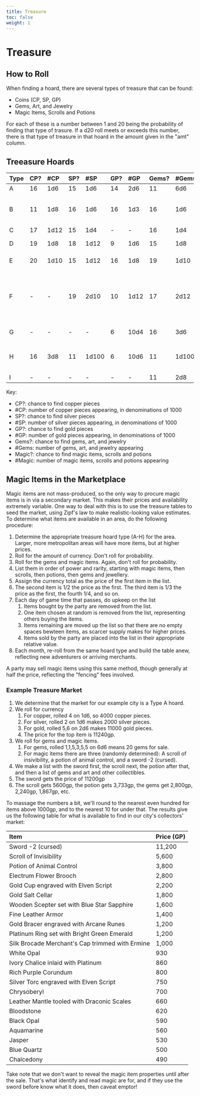 ```yaml
---
title: Treasure
toc: false
weight: 1
---
```


# Treasure

## How to Roll

When finding a hoard, there are several types of treasure that can be found: 

* Coins (CP, SP, GP)
* Gems, Art, and Jewelry
* Magic Items, Scrolls and Potions

For each of these is a number between 1 and 20 being the probability of finding that type of trasure. If a d20 roll meets or exceeds this number, there is that type of treasure in that hoard in the amount given in the "amt" column.

## Treeasure Hoards

Type | CP? | #CP  | SP? | #SP   | GP? | #GP  | Gems? | #Gems  | Magic? | #Magic
:----|:----|:-----|:----|:------|:----|:-----|:------|:-------|:-------|:-----------
A    | 16  | 1d6  | 15  | 1d6   | 14  | 2d6  | 11    | 6d6    | 9      | any 3
B    | 11  | 1d8  | 16  | 1d6   | 16  | 1d3  | 16    | 1d6    | 19     | Weapon, Armor, or misc. weapon
C    | 17  | 1d12 | 15  | 1d4   | -   | -    | 16    | 1d4    | 19     | any 2
D    | 19  | 1d8  | 18  | 1d12  | 9   | 1d6  | 15    | 1d8    | 17     | any 2 + 1 Potion
E    | 20  | 1d10 | 15  | 1d12  | 16  | 1d8  | 19    | 1d10   | 15     | any 3 + 1 Scroll
F    | -   | -    | 19  | 2d10  | 10  | 1d12 | 17    | 2d12   | 14     | no weapons, any other 3 + 1 Potion and 1 Scroll
G    | -   | -    | -   | -     | 6   | 10d4 | 16    | 3d6    | 16     | any 4 + 1 Scroll
H    | 16  | 3d8  | 11  | 1d100 | 6   | 10d6 | 11    | 1d100  | 11     | any 4 + 1 Potion and 1 Scroll
I    | -   | -    | -   | -     | -   | -    | 11    | 2d8    | 17     | any 1


Key:
* CP?: chance to find copper pieces
* #CP: number of copper pieces appearing, in denominations of 1000
* SP?: chance to find silver pieces
* #SP: number of silver pieces appearing, in denominations of 1000
* GP?: chance to find gold pieces
* #GP: number of gold pieces appearing, in denominations of 1000
* Gems?: chance to find gems, art, and jewelry
* #Gems: number of gems, art, and jewelry appearing
* Magic?: chance to find magic items, scrolls and potions
* #Magic: number of magic items, scrolls and potions appearing

## Magic Items in the Marketplace

Magic items are not mass-produced, so the only way to procure magic items is in via a secondary market. This makes their prices and availability extremely variable. One way to deal with this is to use the treasure tables to seed the market, using Zipf's law to make realistic-looking value estimates. To determine what items are available in an area, do the following procedure:

1. Determine the appropriate treasure hoard type (A-H) for the area. Larger, more metropolitan areas will have more items, but at higher prices.
2. Roll for the amount of currency. Don't roll for probability.
3. Roll for the gems and magic items. Again, don't roll for probability.
4. List them in order of power and rarity, starting with magic items, then scrolls, then potions, then gems and jewellery.
5. Assign the currency total as the price of the first item in the list.
6. The second item is 1/2 the price as the first. The third item is 1/3 the price as the first, the fourth 1/4, and so on.
7. Each day of game time that passes, do upkeep on the list
    1. Items bought by the party are removed from the list.
    2. One item chosen at random is removed from the list, representing others buying the items.
    3. Items remaining are moved up the list so that there are no empty spaces bewteen items, as scarcer supply makes for higher prices.
    4. Items sold by the party are placed into the list in their appropriate relative value.
8. Each month, re-roll from the same hoard type and build the table anew, reflecting new adventurers or arriving merchants.

A party may sell magic items using this same method, though generally at half the price, reflecting the "fencing" fees involved.

### Example Treasure Market

1. We determine that the market for our example city is a Type A hoard.
2.  We roll for currency
    1. For copper, rolled 4 on 1d6, so 4000 copper pieces.
    2. For silver, rolled 2 on 1d6 makes 2000 silver pieces.
    3. For gold, rolled 5,6 on 2d6 makes 11000 gold pieces.
    4. The price for the top item is 11240gp.
3. We roll for gems and magic items.
    1. For gems, rolled 1,1,5,3,5,5 on 6d6 means 20 gems for sale.
    2. For magic items there are three (randomly determined): A scroll of insivibility, a potion of animal control, and a sword -2 (cursed).
4. We make a list with the sword first, the scroll next, the potion after that, and then a list of gems and art and other collectibles.
5. The sword gets the price of 11200gp
6. The scroll gets 5600gp, the potion gets 3,733gp, the gems get 2,800gp, 2,240gp, 1,867gp, etc.

To massage the numbers a bit, we'll round to the nearest even hundred for items above 1000gp, and to the nearest 10 for under that.  The results give us the following table for what is available to find in our city's collectors' market:

Item                                                     | Price (GP)
:------------------------                                |:-----
Sword -2 (cursed)                                        | 11,200
Scroll of Invisibility                                   | 5,600
Potion of Animal Control                                 | 3,800
Electrum Flower Brooch                                   | 2,800
Gold Cup engraved with Elven Script                      | 2,200
Gold Salt Cellar                                         | 1,800
Wooden Scepter set with Blue Star Sapphire               | 1,600
Fine Leather Armor                                       | 1,400
Gold Bracer engraved with Arcane Runes                   | 1,200
Platinum Ring set with Bright Green Emerald              | 1,200
Silk Brocade Merchant's Cap trimmed with Ermine          | 1,000
White Opal                                               | 930
Ivory Chalice inlaid with Platinum                       | 860
Rich Purple Corundum                                     | 800
Silver Torc engraved with Elven Script                   | 750
Chrysoberyl                                              | 700
Leather Mantle tooled with Draconic Scales               | 660
Bloodstone                                               | 620
Black Opal                                               | 590
Aquamarine                                               | 560
Jasper                                                   | 530
Blue Quartz                                              | 500
Chalcedony                                               | 490

Take note that we don't want to reveal the magic item properties until after the sale. That's what identify and read magic are for, and if they use the sword before know what it does, then caveat emptor!
